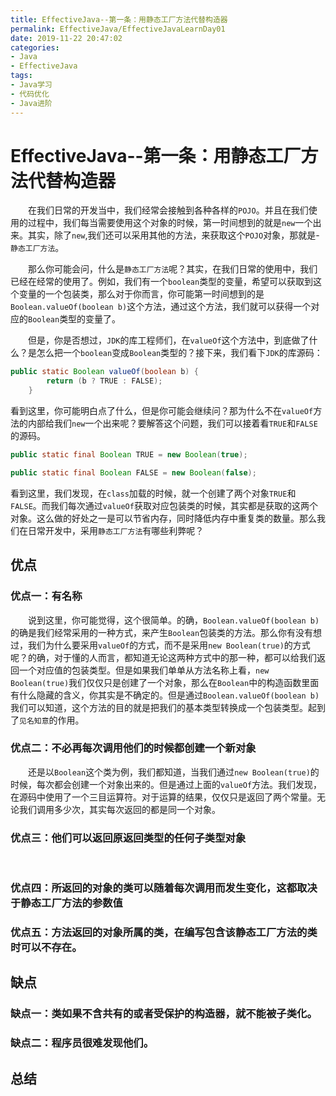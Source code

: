 ```yaml
---
title: EffectiveJava--第一条：用静态工厂方法代替构造器
permalink: EffectiveJava/EffectiveJavaLearnDay01
date: 2019-11-22 20:47:02
categories:
- Java
- EffectiveJava
tags:
- Java学习
- 代码优化
- Java进阶
---
```


# EffectiveJava--第一条：用静态工厂方法代替构造器

&emsp;&emsp;在我们日常的开发当中，我们经常会接触到各种各样的`POJO`。并且在我们使用的过程中，我们每当需要使用这个对象的时候，第一时间想到的就是`new`一个出来。其实，除了`new`,我们还可以采用其他的方法，来获取这个`POJO`对象，那就是-`静态工厂方法`。

&emsp;&emsp;那么你可能会问，什么是`静态工厂方法`呢？其实，在我们日常的使用中，我们已经在经常的使用了。例如，我们有一个`boolean`类型的变量，希望可以获取到这个变量的一个包装类，那么对于你而言，你可能第一时间想到的是`Boolean.valueOf(boolean b)`这个方法，通过这个方法，我们就可以获得一个对应的`Boolean`类型的变量了。

&emsp;&emsp;但是，你是否想过，`JDK`的库工程师们，在`valueOf`这个方法中，到底做了什么？是怎么把一个`boolean`变成`Boolean`类型的？接下来，我们看下`JDK`的库源码：

```java
public static Boolean valueOf(boolean b) {
        return (b ? TRUE : FALSE);
    }
```

看到这里，你可能明白点了什么，但是你可能会继续问？那为什么不在`valueOf`方法的内部给我们`new`一个出来呢？要解答这个问题，我们可以接着看`TRUE`和`FALSE`的源码。

```java
public static final Boolean TRUE = new Boolean(true);

public static final Boolean FALSE = new Boolean(false);
```

看到这里，我们发现，在`class`加载的时候，就一个创建了两个对象`TRUE`和`FALSE`。而我们每次通过`valueOf`获取对应包装类的时候，其实都是获取的这两个对象。这么做的好处之一是可以节省内存，同时降低内存中重复类的数量。那么我们在日常开发中，采用`静态工厂方法`有哪些利弊呢？

## 优点

### 优点一：有名称

&emsp;&emsp;说到这里，你可能觉得，这个很简单。的确，`Boolean.valueOf(boolean b)`的确是我们经常采用的一种方式，来产生`Boolean`包装类的方法。那么你有没有想过，我们为什么要采用`valueOf`的方式，而不是采用`new Boolean(true)`的方式呢？的确，对于懂的人而言，都知道无论这两种方式中的那一种，都可以给我们返回一个对应值的包装类型。但是如果我们单单从方法名称上看，`new Boolean(true)`我们仅仅只是创建了一个对象，那么在`Boolean`中的构造函数里面有什么隐藏的含义，你其实是不确定的。但是通过`Boolean.valueOf(boolean b)`我们可以知道，这个方法的目的就是把我们的基本类型转换成一个包装类型。起到了`见名知意`的作用。

### 优点二：不必再每次调用他们的时候都创建一个新对象

&emsp;&emsp;还是以`Boolean`这个类为例，我们都知道，当我们通过`new Boolean(true)`的时候，每次都会创建一个对象出来的。但是通过上面的`valueOf`方法。我们发现，在源码中使用了一个三目运算符。对于运算的结果，仅仅只是返回了两个常量。无论我们调用多少次，其实每次返回的都是同一个对象。

### 优点三：他们可以返回原返回类型的任何子类型对象

&emsp;&emsp;

### 优点四：所返回的对象的类可以随着每次调用而发生变化，这都取决于静态工厂方法的参数值

### 优点五：方法返回的对象所属的类，在编写包含该静态工厂方法的类时可以不存在。

## 缺点

### 缺点一：类如果不含共有的或者受保护的构造器，就不能被子类化。

### 缺点二：程序员很难发现他们。

## 总结